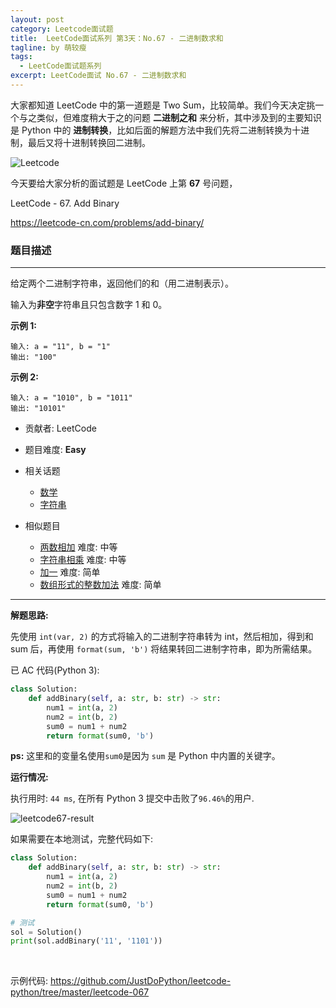 ```yaml
---
layout: post
category: Leetcode面试题
title:  LeetCode面试系列 第3天：No.67 - 二进制数求和
tagline: by 萌较瘦
tags: 
  - LeetCode面试题系列
excerpt: LeetCode面试 No.67 - 二进制数求和
---
```


大家都知道 LeetCode 中的第一道题是 Two Sum，比较简单。我们今天决定挑一个与之类似，但难度稍大于之的问题 **二进制之和** 来分析，其中涉及到的主要知识是 Python 中的 **进制转换**，比如后面的解题方法中我们先将二进制转换为十进制，最后又将十进制转换回二进制。

![Leetcode](http://www.justdopython.com/assets/images/2019/python/LeetCode.png)

今天要给大家分析的面试题是 LeetCode 上第 **67** 号问题，

LeetCode - 67. Add Binary

<https://leetcode-cn.com/problems/add-binary/>

### 题目描述

------

给定两个二进制字符串，返回他们的和（用二进制表示）。

输入为**非空**字符串且只包含数字 1 和 0。

**示例 1:**

```
输入: a = "11", b = "1"
输出: "100"
```

**示例 2:**

```
输入: a = "1010", b = "1011"
输出: "10101"
```

- 贡献者: LeetCode

- 题目难度: **Easy**

- 相关话题
  - [数学](https://leetcode.com/tag/math)
  - [字符串](https://leetcode.com/tag/string)

- 相似题目
  - [两数相加](https://leetcode-cn.com/problems/add-two-numbers/)   难度: 中等
  - [字符串相乘](https://leetcode-cn.com/problems/multiply-strings/)   难度: 中等
  - [加一](https://leetcode-cn.com/problems/plus-one/)   难度: 简单
  - [数组形式的整数加法](https://leetcode-cn.com/problems/add-to-array-form-of-integer/)   难度: 简单

------

**解题思路:**

先使用 `int(var, 2)` 的方式将输入的二进制字符串转为 int，然后相加，得到和 sum 后，再使用 `format(sum, 'b')` 将结果转回二进制字符串，即为所需结果。

已 AC 代码(Python 3):

```python
class Solution:
    def addBinary(self, a: str, b: str) -> str:
        num1 = int(a, 2)
        num2 = int(b, 2)
        sum0 = num1 + num2
        return format(sum0, 'b')
```

**ps:** 这里和的变量名使用`sum0`是因为 `sum` 是 Python 中内置的关键字。

**运行情况:**

执行用时: `44 ms`, 在所有 Python 3 提交中击败了`96.46%`的用户.

![leetcode67-result](http://www.justdopython.com/assets/images/2019/python/leetcode67-result.png)

如果需要在本地测试，完整代码如下:

```python
class Solution:
    def addBinary(self, a: str, b: str) -> str:
        num1 = int(a, 2)
        num2 = int(b, 2)
        sum0 = num1 + num2
        return format(sum0, 'b')

# 测试
sol = Solution()
print(sol.addBinary('11', '1101'))
```

<br>

示例代码:
<https://github.com/JustDoPython/leetcode-python/tree/master/leetcode-067>
